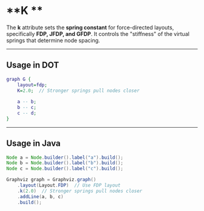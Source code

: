 # **K **

The **k** attribute sets the **spring constant** for force-directed layouts, specifically **FDP, JFDP, and GFDP**. It controls the "stiffness" of the virtual springs that determine node spacing.

------

## **Usage in DOT**

```dot
graph G {
    layout=fdp;  
    K=2.0;  // Stronger springs pull nodes closer
    
    a -- b;
    b -- c;
    c -- d;
}
```

------

## **Usage in Java**

```java
Node a = Node.builder().label("a").build();
Node b = Node.builder().label("b").build();
Node c = Node.builder().label("c").build();

Graphviz graph = Graphviz.graph()
    .layout(Layout.FDP)  // Use FDP layout
    .k(2.0)  // Stronger springs pull nodes closer
    .addLine(a, b, c)
    .build();
```

